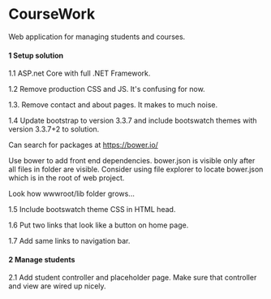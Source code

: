 # CourseWork
Web application for managing students and courses.

#### 1 Setup solution
1.1 ASP.net Core with full .NET Framework.

1.2 Remove production CSS and JS. It's confusing for now.

1.3. Remove contact and about pages. It makes to much noise.

1.4 Update bootstrap to version 3.3.7 and include bootswatch themes with version 3.3.7+2 to solution. 

Can search for packages at https://bower.io/

Use bower to add front end dependencies.
bower.json is visible only after all files in folder are visible. Consider using file explorer to locate bower.json which is in the root of web project.

Look how wwwroot/lib folder grows...

1.5 Include bootswatch theme CSS in HTML head.

1.6 Put two links that look like a button on home page.

1.7 Add same links to navigation bar.



#### 2 Manage students

2.1 Add student controller and placeholder page. Make sure that controller and view are wired up nicely.
